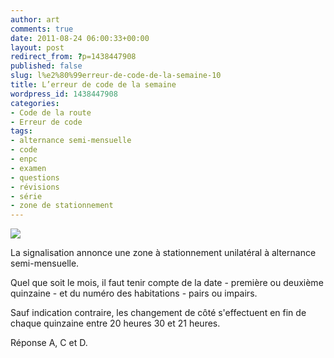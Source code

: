```yaml
---
author: art
comments: true
date: 2011-08-24 06:00:33+00:00
layout: post
redirect_from: ?p=1438447908
published: false
slug: l%e2%80%99erreur-de-code-de-la-semaine-10
title: L’erreur de code de la semaine
wordpress_id: 1438447908
categories:
- Code de la route
- Erreur de code
tags:
- alternance semi-mensuelle
- code
- enpc
- examen
- questions
- révisions
- série
- zone de stationnement
---
```


![](https://static.irz.fr/2011/05/stationnement.png)

La signalisation annonce une zone à stationnement unilatéral à alternance semi-mensuelle.

Quel que soit le mois, il faut tenir compte de la date - première ou deuxième quinzaine - et du numéro des habitations - pairs ou impairs.

Sauf indication contraire, les changement de côté s'effectuent en fin de chaque quinzaine entre 20 heures 30 et 21 heures.

Réponse A, C et D.




